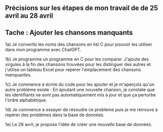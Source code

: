 ## Précisions sur les étapes de mon travail de de 25 avril au 28 avril ##

## Tache : Ajouter les chansons manquants ##

1a) Je convertis les noms des chansons en list C pour pouvoir les utiliser dans mon programme avec ChatGPT.

1b) Je programme un programme en C pour les comparer. J'ajoute des virgules à la fin des chansons trouvées pour les distinguer des autres et j'utilise un tableau Excel pour repérer l'emplacement des chansons manquantes.

1c) Je commence à écrire du code pour les ajouter et je m'aperçois qu'un autre problème existe : En ajoutant une nouvelle chanson, je constate que les identifiants ne sont pas automatiquement mis à jour et que ça perturbe l'ordre alphabétique.

1d) Je commence à essayer de résoudre ce problème puis je me retrouve à repérer des problèmes dans la base de données.

1e) Le 28 avril, je propose l'idée de créer une nouvelle base de données.
